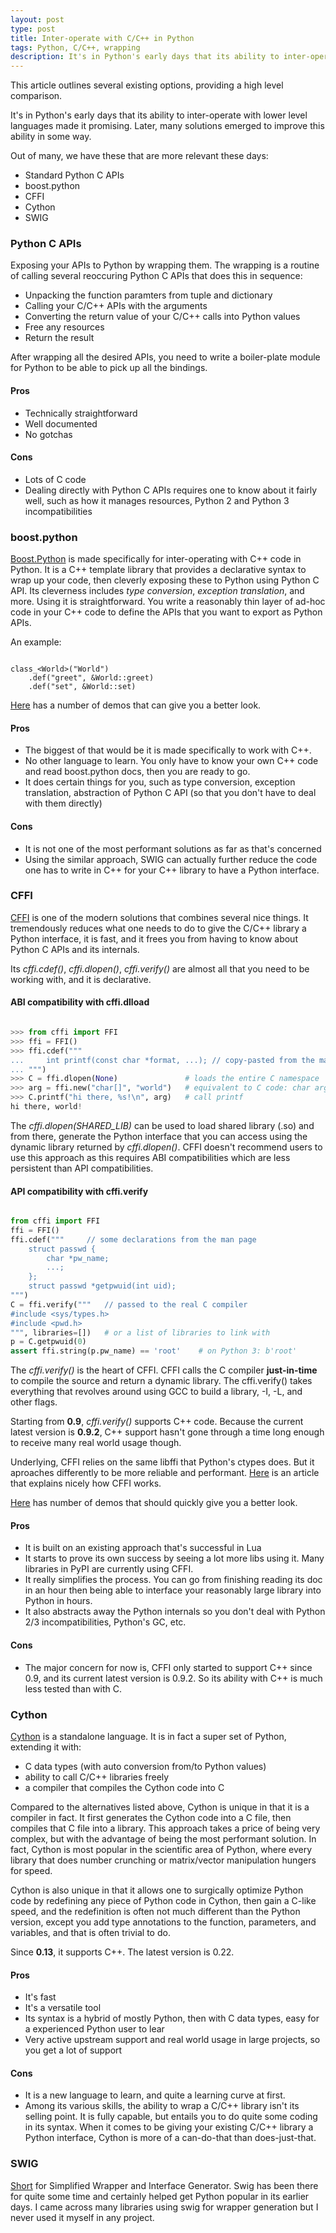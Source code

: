 ```yaml
---
layout: post
type: post
title: Inter-operate with C/C++ in Python
tags: Python, C/C++, wrapping
description: It's in Python's early days that its ability to inter-operate with lower level languages made it promising. Later, many solutions emerged to improve this ability in some way.
---
```


This article outlines several existing options, providing a 
high level comparison.

It's in Python's early days that its ability to inter-operate with
lower level languages made it promising. Later, many solutions emerged
to improve this ability in some way.

Out of many, we have these that are more relevant these days:

- Standard Python C APIs
- boost.python
- CFFI
- Cython
- SWIG

### Python C APIs

Exposing your APIs to Python by wrapping them. The wrapping is
a routine of calling several reoccuring Python C APIs that does
this in sequence:

- Unpacking the function paramters from tuple and dictionary
- Calling your C/C++ APIs with the arguments
- Converting the return value of your C/C++ calls into Python
values
- Free any resources
- Return the result

After wrapping all the desired APIs, you need to write a
boiler-plate module for Python to be able to pick up all the
bindings.

#### Pros

- Technically straightforward
- Well documented
- No gotchas

#### Cons

- Lots of C code
- Dealing directly with Python C APIs requires one to
know about it fairly well, such as how it manages resources,
Python 2 and Python 3 incompatibilities

### boost.python

[Boost.Python](http://www.boost.org/doc/libs/1_58_0/libs/python/doc/index.html)
is made specifically for inter-operating with C++ code in Python. It is a 
C++ template library that provides a declarative syntax to wrap up your code,
then cleverly exposing these to Python using Python C API. Its cleverness
includes *type conversion*, *exception translation*, and more.
Using it is straightforward. You write a reasonably thin layer of ad-hoc code
in your C++ code to define the APIs that you want to export as Python APIs.

An example:

```

class_<World>("World")
    .def("greet", &World::greet)
    .def("set", &World::set)

```

[Here](https://github.com/TNG/boost-python-examples) has a number of 
demos that can give you a better look.

#### Pros

- The biggest of that would be it is made specifically to work with C++.
- No other language to learn. You only have to know your own C++ code
and read boost.python docs, then you are ready to go.
- It does certain things for you, such as type conversion, exception 
translation, abstraction of Python C API (so that you don't have to
deal with them directly)

#### Cons

- It is not one of the most performant solutions as far as that's concerned
- Using the similar approach, SWIG can actually further reduce
the code one has to write in C++ for your C++ library to have
a Python interface.

### CFFI

[CFFI](https://cffi.readthedocs.org/en/latest/) is one of the modern solutions
that combines several nice things. It tremendously reduces what one needs to
do to give the C/C++ library a Python interface, it is fast, and it frees
you from having to know about Python C APIs and its internals.

Its *cffi.cdef()*, *cffi.dlopen()*, *cffi.verify()* are almost all that you
need to be working with, and it is declarative.

#### ABI compatibility with cffi.dlload

```python

>>> from cffi import FFI
>>> ffi = FFI()
>>> ffi.cdef("""
...     int printf(const char *format, ...); // copy-pasted from the man page
... """)
>>> C = ffi.dlopen(None)               # loads the entire C namespace
>>> arg = ffi.new("char[]", "world")   # equivalent to C code: char arg[] = "world";
>>> C.printf("hi there, %s!\n", arg)   # call printf
hi there, world!

```

The *cffi.dlopen(SHARED_LIB)* can be used to load shared library (.so)
and from there, generate the Python interface that you can access
using the dynamic library returned by *cffi.dlopen()*. CFFI doesn't recommend
users to use this approach as this requires ABI compatibilities which
are less persistent than API compatibilities.

#### API compatibility with cffi.verify

```python

from cffi import FFI
ffi = FFI()
ffi.cdef("""     // some declarations from the man page
    struct passwd {
        char *pw_name;
        ...;
    };
    struct passwd *getpwuid(int uid);
""")
C = ffi.verify("""   // passed to the real C compiler
#include <sys/types.h>
#include <pwd.h>
""", libraries=[])   # or a list of libraries to link with
p = C.getpwuid(0)
assert ffi.string(p.pw_name) == 'root'    # on Python 3: b'root'

```

The *cffi.verify()* is the heart of CFFI. CFFI calls the C compiler
**just-in-time** to compile the source and return a dynamic library.
The cffi.verify() takes everything that revolves around using
GCC to build a library, -I, -L, and other flags.

Starting from **0.9**, *cffi.verify()* supports C++ code. Because
the current latest version is **0.9.2**, C++ support hasn't gone
through a time long enough to receive many real world usage though.

Underlying, CFFI relies on the same libffi that Python's ctypes does.
But it aproaches differently to be more reliable and performant.
[Here](http://eli.thegreenplace.net/2013/03/09/python-ffi-with-ctypes-and-cffi)
is an article that explains nicely how CFFI works.

[Here](https://bitbucket.org/cffi/cffi/src/default/demo) has number of
demos that should quickly give you a better look.

#### Pros

- It is built on an existing approach that's successful in Lua
- It starts to prove its own success by seeing a lot more libs using it. Many
libraries in PyPI are currently using CFFI.
- It really simplifies the process. You can go from finishing reading its doc
in an hour then being able to interface your reasonably large library into
Python in hours.
- It also abstracts away the Python internals so you don't deal with
Python 2/3 incompatibilities, Python's GC, etc.

#### Cons

- The major concern for now is, CFFI only started to support C++ since 0.9,
and its current latest version is 0.9.2. So its ability with C++ is much less
tested than with C.

### Cython

[Cython](http://docs.cython.org/) is a standalone language.
It is in fact a super set of Python, extending it with:

- C data types (with auto conversion from/to Python values)
- ability to call C/C++ libraries freely
- a compiler that compiles the Cython code into C

Compared to the alternatives listed above, Cython is unique in that it is a
compiler in fact. It first generates the Cython code into a C file, then compiles
that C file into a library. This approach takes a price of being very complex,
but with the advantage of being the most performant solution. In fact, Cython is
most popular in the scientific area of Python, where every library that does
number crunching or matrix/vector manipulation hungers for speed.

Cython is also unique in that it allows one to surgically optimize Python code
by redefining any piece of Python code in Cython, then gain a C-like speed, and
the redefinition is often not much different than the Python version, except
you add type annotations to the function, parameters, and variables, and that
is often trivial to do.

Since **0.13**, it supports C++. The latest version is 0.22.

#### Pros

- It's fast
- It's a versatile tool
- Its syntax is a hybrid of mostly Python, then with C data types, easy for
a experienced Python user to lear
- Very active upstream support and real world usage in large projects, so you
get a lot of support

#### Cons

- It is a new language to learn, and quite a learning curve at first.
- Among its various skills, the ability to wrap a C/C++ library isn't its
selling point. It is fully capable, but entails you to do quite some
coding in its syntax. When it comes to be giving your existing C/C++
library a Python interface, Cython is more of a can-do-that than
does-just-that.

### SWIG

[Short](http://www.swig.org/) for Simplified Wrapper and Interface Generator.
Swig has been there for quite some time and certainly helped get Python
popular in its earlier days. I came across many libraries using swig for
wrapper generation but I never used it myself in any project. 



